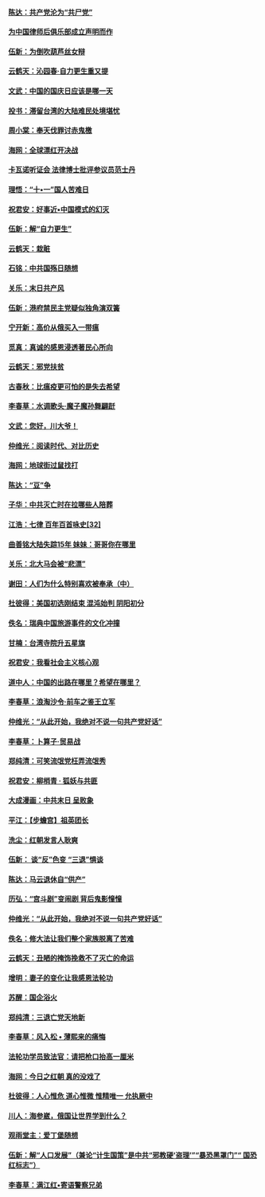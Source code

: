 #### [陈达：共产党沦为“共尸党”](../pages/nsc993/n10753506.md) 

#### [为中国律师后俱乐部成立声明而作](../pages/nsc993/n10753359.md) 

#### [伍新：为倒吹葫芦丝女辩](../pages/nsc993/n10753300.md) 

#### [云鹤天：沁园春‧自力更生重又提](../pages/nsc993/n10752681.md) 

#### [文武：中国的国庆日应该是哪一天](../pages/nsc993/n10752564.md) 

#### [投书：滞留台湾的大陆难民处境堪忧](../pages/nsc993/n10751122.md) 

#### [周小棠：奉天伐罪讨赤鬼檄](../pages/nsc993/n10749279.md) 

#### [海网：全球漂红开决战](../pages/nsc993/n10747774.md) 

#### [卡瓦诺听证会 法律博士批评参议员范士丹](../pages/nsc993/n10748504.md) 

#### [理悟：“十•一”国人苦难日](../pages/nsc993/n10747763.md) 

#### [祝君安：好事近•中国模式的幻灭](../pages/nsc993/n10747755.md) 

#### [伍新：解“自力更生”](../pages/nsc993/n10747744.md) 

#### [云鹤天：栽赃](../pages/nsc993/n10747735.md) 

#### [石铭：中共国殇日随想](../pages/nsc993/n10747202.md) 

#### [关乐：末日共产风](../pages/nsc993/n10745398.md) 

#### [伍新：港府禁民主党疑似独角演双簧](../pages/nsc993/n10745393.md) 

#### [宁开新：高价从俄买入一带瘟](../pages/nsc993/n10745381.md) 

#### [觅真：真诚的感恩浸透著民心所向](../pages/nsc993/n10746220.md) 

#### [云鹤天：邪党扶贫](../pages/nsc993/n10745370.md) 

#### [古春秋：比瘟疫更可怕的是失去希望](../pages/nsc993/n10745352.md) 

#### [李春草：水调歌头‧魔子魔孙舞翩跹](../pages/nsc993/n10744963.md) 

#### [文武：您好，川大爷！](../pages/nsc993/n10739572.md) 

#### [仲维光：阅读时代、对比历史](../pages/nsc993/n10744494.md) 

#### [海网：地球街过鼠找打](../pages/nsc993/n10741404.md) 

#### [陈达：“豆”争](../pages/nsc993/n10741375.md) 

#### [子华：中共灭亡时在拉哪些人陪葬](../pages/nsc993/n10741320.md) 

#### [江浩：七律 百年百首咏史[32]](../pages/nsc993/n10741179.md) 

#### [曲善铭大陆失踪15年 妹妹：哥哥你在哪里](../pages/nsc993/n10738770.md) 

#### [关乐：北大马会被“悲漂”](../pages/nsc993/n10739482.md) 

#### [谢田：人们为什么特别喜欢被奉承（中）](../pages/nsc993/n10736705.md) 

#### [杜彼得：美国初选刚结束 混沌始判 阴阳初分](../pages/nsc993/n10734882.md) 

#### [佚名：瑞典中国旅游事件的文化冲撞](../pages/nsc993/n10731914.md) 

#### [甘楠：台湾寺院升五星旗](../pages/nsc993/n10731868.md) 

#### [祝君安：我看社会主义核心观](../pages/nsc993/n10731861.md) 

#### [道中人：中国的出路在哪里？希望在哪里？](../pages/nsc993/n10730399.md) 

#### [李春草：浪淘沙令‧前车之鉴王立军](../pages/nsc993/n10730200.md) 

#### [仲维光：“从此开始，我绝对不说一句共产党好话”](../pages/nsc993/n10722208.md) 

#### [李春草：卜算子·贸易战](../pages/nsc993/n10726893.md) 

#### [郑纯清：可笑流氓党枉弄流氓秀](../pages/nsc993/n10726849.md) 

#### [祝君安：柳梢青 · 狐妖与共匪](../pages/nsc993/n10726825.md) 

#### [大成漫画：中共末日 呈败象](../pages/nsc993/n10726516.md) 

#### [平江：【步蟾宫】祖英团长](../pages/nsc993/n10724876.md) 

#### [洗尘：红朝发言人耿爽](../pages/nsc993/n10724862.md) 

#### [伍新： 谈“反”色变 “三退”惧谈](../pages/nsc993/n10724842.md) 

#### [陈达：马云退休自“供产”](../pages/nsc993/n10723027.md) 

#### [历弘：“宫斗剧”变闹剧 背后鬼影憧憧](../pages/nsc993/n10723020.md) 

#### [仲维光：“从此开始，我绝对不说一句共产党好话”](../pages/nsc993/n10722176.md) 

#### [佚名：修大法让我们整个家族脱离了苦难](../pages/nsc993/n10722049.md) 

#### [云鹤天：丑陋的掩饰挽救不了灭亡的命运](../pages/nsc993/n10721991.md) 

#### [增明：妻子的变化让我感恩法轮功](../pages/nsc993/n10720059.md) 

#### [苏醒：国企浴火](../pages/nsc993/n10719518.md) 

#### [郑纯清：三退亡党天地新](../pages/nsc993/n10719465.md) 

#### [李春草：风入松 • 薄熙来的痛悔](../pages/nsc993/n10719446.md) 

#### [法轮功学员致法官：请把枪口抬高一厘米](../pages/nsc993/n10719305.md) 

#### [海网：今日之红朝 真的没戏了](../pages/nsc993/n10719443.md) 

#### [杜彼得：人心惟危 道心惟微 惟精唯一 允执厥中](../pages/nsc993/n10717908.md) 

#### [川人：海参崴，俄国让世界学到什么？](../pages/nsc993/n10717708.md) 

#### [观雨堂主：爱丁堡随想](../pages/nsc993/n10715402.md) 

#### [伍新：解“人口发展”（兼论“计生国策”是中共“邪教硬‘盗理’”“暴恐黑罩门”“ 国恐红标志”）](../pages/nsc993/n10715390.md) 

#### [李春草：满江红•寄语警察兄弟](../pages/nsc993/n10715361.md) 

